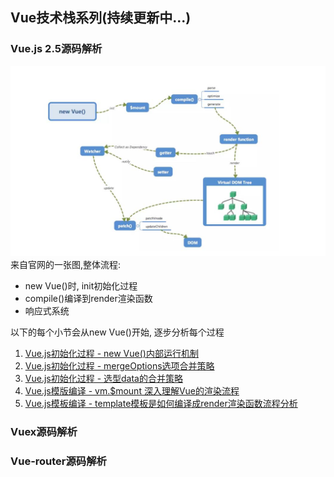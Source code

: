 ## Vue技术栈系列(持续更新中...)
###  Vue.js 2.5源码解析
 ![](/images/vue/vue_base.jpg)
 来自官网的一张图,整体流程:
 - new Vue()时, init初始化过程
 - compile()编译到render渲染函数
 - 响应式系统

以下的每个小节会从new Vue()开始, 逐步分析每个过程
1.  [Vue.js初始化过程 - new Vue()内部运行机制](/article/vue/newVue()发生了什么.md)
2.  [Vue.js初始化过程 - mergeOptions选项合并策略](/article/vue/mergeOptions.md)
3.  [Vue.js初始化过程 - 选型data的合并策略](/article/vue/选项data的合并策略.md)
4.  [Vue.js模版编译 - vm.$mount 深入理解Vue的渲染流程](/article/vue/mount.md)
5.  [Vue.js模板编译 - template模板是如何编译成render渲染函数流程分析](/article/vue/compileToFunctions.md)

###  Vuex源码解析
###  Vue-router源码解析
